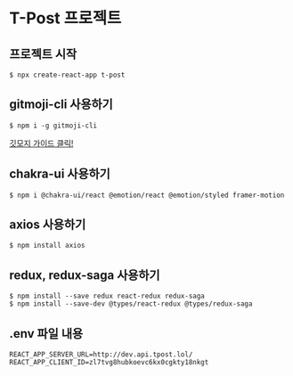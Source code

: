 # T-Post 프로젝트

## 프로젝트 시작
```properties
$ npx create-react-app t-post
```

## gitmoji-cli 사용하기
```properties
$ npm i -g gitmoji-cli
```
[깃모지 가이드 클릭!](https://gitmoji.carloscuesta.me/)

## chakra-ui 사용하기
```properties
$ npm i @chakra-ui/react @emotion/react @emotion/styled framer-motion
```

## axios 사용하기
```properties
$ npm install axios
```

## redux, redux-saga 사용하기
```properties
$ npm install --save redux react-redux redux-saga
$ npm install --save-dev @types/react-redux @types/redux-saga
```

## .env 파일 내용
```
REACT_APP_SERVER_URL=http://dev.api.tpost.lol/
REACT_APP_CLIENT_ID=zl7tvg8hubkoevc6kx0cgkty18nkgt
```